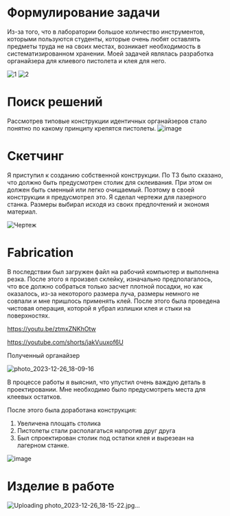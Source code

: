 # Формулирование задачи

Из-за того, что в лаборатории большое количество инструментов, которыми пользуются студенты, которые очень любят оставлять предметы труда не на своих местах, возникает необходимость в систематизированном хранении.
Моей задачей являлась разработка органайзера для клиевого пистолета и клея для него.

![1](https://github.com/Evgenpump71/Project1/assets/144489649/c6847a15-fc49-4088-9b8e-40c57f48411a)
![2](https://github.com/Evgenpump71/Project1/assets/144489649/ca4e4904-b839-4cfa-b762-3d877e4cb4b8)


# Поиск решений

Рассмотрев типовые конструкции идентичных органайзеров стало понятно по какому принципу крепятся пистолеты.
![image](https://github.com/Evgenpump71/glue-organizer/assets/144489649/091f9060-a2a6-4867-9c19-aa77784066e6)

# Скетчинг

Я приступил к созданию собственной конструкции. По ТЗ было сказано, что должно быть предусмотрен столик для склеивания. При этом он должен быть сменный или легко очищаемый. Поэтому в своей конструкции я предусмотрел это. Я сделал чертежи для лазерного станка. Размеры выбирал исходя из своих предпочтений и экономя материал.

![Чертеж](https://github.com/Evgenpump71/Project1/assets/144489649/d94263b5-dca0-476c-a287-a1d1d946e83f)

# Fabrication

В последствии был загружен файл на рабочий компьютер и выполнена резка.
После этого я произвел склейку, изначально предполагалось, что все должно собраться только засчет плотной посадки, но как оказалось, из-за некоторого размера луча, размеры немного не совпали и мне пришлось применять клей.
После этого была проведена чистовая операция, которой я убрал излишки клея и стыки на поверхностях.

https://youtu.be/ztmxZNKhOtw

https://youtube.com/shorts/jakVuuxof6U

Полученный органайзер

![photo_2023-12-26_18-09-16](https://github.com/Evgenpump71/glue-organizer/assets/144489649/3fc87f88-1f35-48c7-81d4-88a598875925)


В процессе работы я выяснил, что упустил очень важдую деталь в проектировании. Мне необходимо было предусмотреть места для клеевых остатков.

После этого была доработана конструкция: 
1. Увеличена площать столика
2. Пистолеты стали располагаться напротив друг друга
3. Был спроектирован столик под остатки клея и вырезеан на лагерном станке.


![image](https://github.com/Evgenpump71/Project1/assets/144489649/6cc97111-0c16-46cc-a1aa-6d991dec70d5)

# Изделие в работе

![Uploading photo_2023-12-26_18-15-22.jpg…]()



